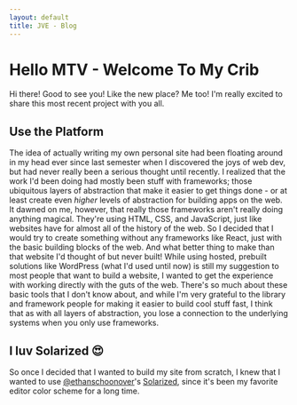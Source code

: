 ```yaml
---
layout: default
title: JVE - Blog
---
```


# Hello MTV - Welcome To My Crib

Hi there! Good to see you! Like the new place? Me too! I'm really excited to share this most recent project with you all.

## Use the Platform

The idea of actually writing my own personal site had been floating around in my head ever since last semester when I discovered the joys of web dev, but had never really been a serious thought until recently. I realized that the work I'd been doing had mostly been stuff with frameworks; those ubiquitous layers of abstraction that make it easier to get things done - or at least create even _higher_ levels of abstraction for building apps on the web. It dawned on me, however, that really those frameworks aren't really doing anything magical. They're using HTML, CSS, and JavaScript, just like websites have for almost all of the history of the web. So I decided that I would try to create something without any frameworks like React, just with the basic building blocks of the web. And what better thing to make than that website I'd thought of but never built! While using hosted, prebuilt solutions like WordPress (what I'd used until now) is still my suggestion to most people that want to build a website, I wanted to get the experience with working directly with the guts of the web. There's so much about these basic tools that I don't know about, and while I'm very grateful to the library and framework people for making it easier to build cool stuff fast, I think that as with all layers of abstraction, you lose a connection to the underlying systems when you only use frameworks.

## I luv Solarized 😍

So once I decided that I wanted to build my site from scratch, I knew that I wanted to use [@ethanschoonover](https://twitter.com/ethanschoonover)'s [Solarized](https://ethanschoonover.com/solarized/), since it's been my favorite editor color scheme for a long time.
